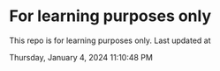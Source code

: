 # For learning purposes only
This repo is for learning purposes only.
Last updated at

Thursday, January 4, 2024 11:10:48 PM

